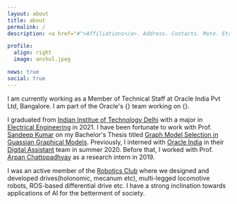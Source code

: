 ```yaml
---
layout: about
title: about
permalink: /
description: <a href="#">Affiliations</a>. Address. Contacts. Moto. Etc.

profile:
  align: right
  image: anshul.jpeg

news: true
social: true
---
```


I am currently working as a Member of Technical Staff at Oracle India Pvt Ltd, Bangalore. I am part of the Oracle's {} team working on {}. 

I graduated from [Indian Institue of Technology Delhi](http://www.iitd.ac.in/) with a major in [Electrical Engineering](http://ee.iitd.ernet.in/) in 2021. I have been fortunate to work with Prof. [Sandeep Kumar](https://sites.google.com/view/sandeepkr/) on my Bachelor's Thesis titled [Graph Model Selection in Guassian Graphical Models](https://github.com/anshul3899/thesis). Previously, I interned with [Oracle India](https://www.oracle.com/in/index.html) in their [Digital Assistant](https://www.oracle.com/in/application-development/cloud-services/digital-assistant/) team in summer 2020. Before that, I worked with Prof. [Arpan Chattopadhyay](https://sites.google.com/site/arpanchattop/) as a research intern in 2019. 

I was an active member of the [Robotics Club](http://roboticsclub.iitd.ac.in/) where we designed and developed drives(holonomic, mecanum etc), multi-legged locomotive robots, ROS-based differential drive etc. I have a strong inclination towards applications of AI for the betterment of society.